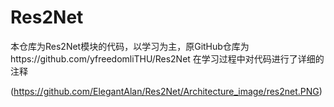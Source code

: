 # Res2Net
本仓库为Res2Net模块的代码，以学习为主，原GitHub仓库为https://github.com/yfreedomliTHU/Res2Net
在学习过程中对代码进行了详细的注释

(https://github.com/ElegantAlan/Res2Net/Architecture_image/res2net.PNG)
